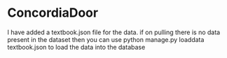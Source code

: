 # ConcordiaDoor
I have added a textbook.json file for the data.
if on pulling there is no data present in the dataset then you can use 
python manage.py loaddata textbook.json to load the data into the database
